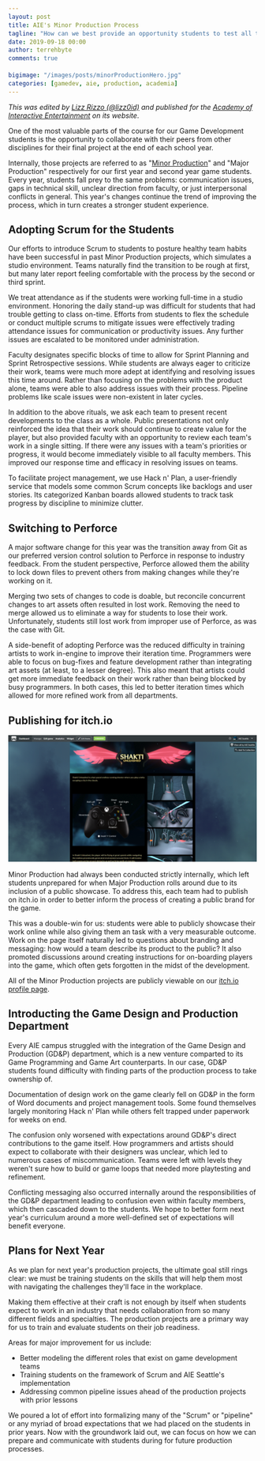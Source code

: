 ```yaml
---
layout: post
title: AIE's Minor Production Process
tagline: "How can we best provide an opportunity students to test all the skills they've accumulated thus far in a cross-discipline production project?"
date: 2019-09-18 00:00
author: terrehbyte
comments: true

bigimage: "/images/posts/minorProductionHero.jpg"
categories: [gamedev, aie, production, academia]
---
```


_This was edited by [Lizz Rizzo (@lizz0id)][lizz] and published for the
[Academy of Interactive Entertainment][aie] on its website_.

[lizz]:https://twitter.com/lizz0id
[aie]:https://aie.edu/aie-minor-production-process/

One of the most valuable parts of the course for our Game Development students
is the opportunity to collaborate with their peers from other disciplines for
their final project at the end of each school year.

Internally, those projects are referred to as "[Minor Production](https://aie.edu/what-is-minor-production/)"
and "Major Production" respectively for our first year and second year game
students. Every year, students fall prey to the same problems: communication
issues, gaps in technical skill, unclear direction from faculty, or just
interpersonal conflicts in general. This year's changes continue the trend of
improving the process, which in turn creates a stronger student experience.

## Adopting Scrum for the Students

Our efforts to introduce Scrum to students to posture healthy team habits have
been successful in past Minor Production projects, which simulates a studio
environment. Teams naturally find the transition to be rough at first, but many
later report feeling comfortable with the process by the second or third sprint.

We treat attendance as if the students were working full-time in a studio
environment. Honoring the daily stand-up was difficult for students that had
trouble getting to class on-time. Efforts from students to flex the schedule or
conduct multiple scrums to mitigate issues were effectively trading attendance
issues for communication or productivity issues. Any further issues are
escalated to be monitored under administration.

Faculty designates specific blocks of time to allow for Sprint Planning and
Sprint Retrospective sessions. While students are always eager to criticize
their work, teams were much more adept at identifying and resolving issues this
time around. Rather than focusing on the problems with the product alone, teams
were able to also address issues with their process. Pipeline problems like
scale issues were non-existent in later cycles.

In addition to the above rituals, we ask each team to present recent
developments to the class as a whole. Public presentations not only reinforced
the idea that their work should continue to create value for the player, but
also provided faculty with an opportunity to review each team's work in a single
sitting. If there were any issues with a team's priorities or progress, it would
become immediately visible to all faculty members. This improved our response
time and efficacy in resolving issues on teams.

To facilitate project management, we use Hack n' Plan, a user-friendly service
that models some common Scrum concepts like backlogs and user stories. Its
categorized Kanban boards allowed students to track task progress by discipline
to minimize clutter.

## Switching to Perforce

A major software change for this year was the transition away from Git as our
preferred version control solution to Perforce in response to industry feedback.
From the student perspective, Perforce allowed them the ability to lock down
files to prevent others from making changes while they're working on it.

Merging two sets of changes to code is doable, but reconcile concurrent changes
to art assets often resulted in lost work. Removing the need to merge allowed us
to eliminate a way for students to lose their work. Unfortunately, students
still lost work from improper use of Perforce, as was the case with Git.

A side-benefit of adopting Perforce was the reduced difficulty in training
artists to work in-engine to improve their iteration time. Programmers were able
to focus on bug-fixes and feature development rather than integrating art assets
(at least, to a lesser degree). This also meant that artists could get more
immediate feedback on their work rather than being blocked by busy programmers.
In both cases, this led to better iteration times which allowed for more refined
work from all departments.

## Publishing for itch.io

![A screenshot of Shakti Unlimited's itch.io page, featuring controls and copytext](/images/posts/itchShakti.png)

Minor Production had always been conducted strictly internally, which left
students unprepared for when Major Production rolls around due to its inclusion
of a public showcase. To address this, each team had to publish on itch.io in
order to better inform the process of creating a public brand for the game.

This was a double-win for us: students were able to publicly showcase their work
online while also giving them an task with a very measurable outcome. Work on
the page itself naturally led to questions about branding and messaging: how
would a team describe its product to the public? It also promoted discussions
around creating instructions for on-boarding players into the game, which often
gets forgotten in the midst of the development.

All of the Minor Production projects are publicly viewable on our [itch.io
profile page](https://aieseattle.itch.io/).

## Introducting the Game Design and Production Department

Every AIE campus struggled with the integration of the Game Design and
Production (GD&P) department, which is a new venture comparted to its Game
Programming and Game Art counterparts. In our case, GD&P students found
difficulty with finding parts of the production process to take ownership of.

Documentation of design work on the game clearly fell on GD&P in the form of
Word documents and project management tools. Some found themselves largely
monitoring Hack n' Plan while others felt trapped under paperwork for weeks on
end.

The confusion only worsened with expectations around GD&P's direct contributions
to the game itself. How programmers and artists should expect to collaborate
with their designers was unclear, which led to numerous cases of
miscommunication. Teams were left with levels they weren't sure how to build or
game loops that needed more playtesting and refinement.

Conflicting messaging also occurred internally around the responsibilities of
the GD&P department leading to confusion even within faculty members, which then
cascaded down to the students. We hope to better form next year's curriculum
around a more well-defined set of expectations will benefit everyone.

## Plans for Next Year

As we plan for next year's production projects, the ultimate goal still rings
clear: we must be training students on the skills that will help them most with
navigating the challenges they'll face in the workplace.

Making them effective at their craft is not enough by itself when students
expect to work in an industry that needs collaboration from so many different
fields and specialties. The production projects are a primary way for us to
train and evaluate students on their job readiness.

Areas for major improvement for us include:

- Better modeling the different roles that exist on game development teams
- Training students on the framework of Scrum and AIE Seattle's implementation
- Addressing common pipeline issues ahead of the production projects with prior lessons

We poured a lot of effort into formalizing many of the "Scrum" or "pipeline" or
any myriad of broad expectations that we had placed on the students in prior
years. Now with the groundwork laid out, we can focus on how we can prepare and
communicate with students during for future production processes.
